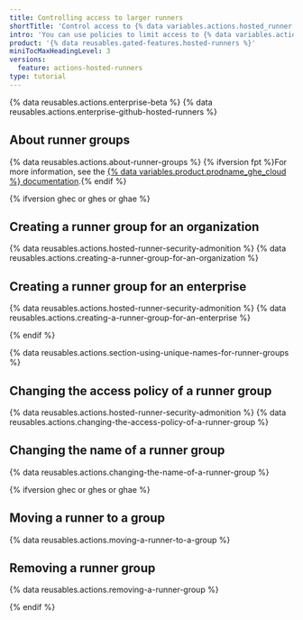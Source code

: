 ```yaml
---
title: Controlling access to larger runners
shortTitle: 'Control access to {% data variables.actions.hosted_runner %}s'
intro: 'You can use policies to limit access to {% data variables.actions.hosted_runner %}s that have been added to an organization or enterprise.'
product: '{% data reusables.gated-features.hosted-runners %}'
miniTocMaxHeadingLevel: 3
versions:
  feature: actions-hosted-runners
type: tutorial
---
```


{% data reusables.actions.enterprise-beta %}
{% data reusables.actions.enterprise-github-hosted-runners %}

## About runner groups

{% data reusables.actions.about-runner-groups %} {% ifversion fpt %}For more information, see the [{% data variables.product.prodname_ghe_cloud %} documentation](/enterprise-cloud@latest/actions/using-github-hosted-runners/controlling-access-to-larger-runners).{% endif %}

{% ifversion ghec or ghes or ghae %}

## Creating a runner group for an organization

{% data reusables.actions.hosted-runner-security-admonition %}
{% data reusables.actions.creating-a-runner-group-for-an-organization %}

## Creating a runner group for an enterprise

{% data reusables.actions.hosted-runner-security-admonition %}
{% data reusables.actions.creating-a-runner-group-for-an-enterprise %}

{% endif %}

{% data reusables.actions.section-using-unique-names-for-runner-groups %}

## Changing the access policy of a runner group

{% data reusables.actions.hosted-runner-security-admonition %}
{% data reusables.actions.changing-the-access-policy-of-a-runner-group %}

## Changing the name of a runner group

{% data reusables.actions.changing-the-name-of-a-runner-group %}

{% ifversion ghec or ghes or ghae %}
## Moving a runner to a group

{% data reusables.actions.moving-a-runner-to-a-group %}

## Removing a runner group

{% data reusables.actions.removing-a-runner-group %}

{% endif %}
